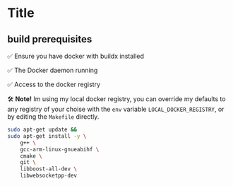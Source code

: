 # Title

## build prerequisites

✅ Ensure you have docker with buildx installed

✅ The Docker daemon running

✅ Access to the docker registry

🛠 **Note!** Im using my local docker registry, you can override my defaults to any registry of your choise with the `env` variable `LOCAL_DOCKER_REGISTRY`, or by editing the `Makefile` directly.

```bash
sudo apt-get update && 
sudo apt-get install -y \
    g++ \
    gcc-arm-linux-gnueabihf \
    cmake \
    git \
    libboost-all-dev \
    libwebsocketpp-dev
```